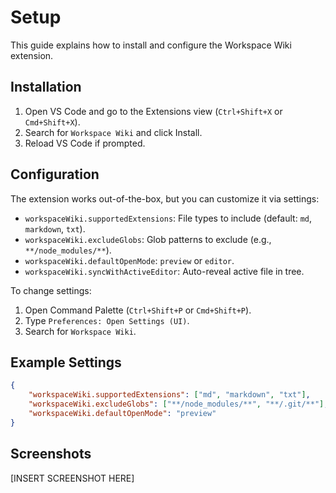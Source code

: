 # Setup

This guide explains how to install and configure the Workspace Wiki extension.

## Installation

1. Open VS Code and go to the Extensions view (`Ctrl+Shift+X` or `Cmd+Shift+X`).
2. Search for `Workspace Wiki` and click Install.
3. Reload VS Code if prompted.

## Configuration

The extension works out-of-the-box, but you can customize it via settings:

- `workspaceWiki.supportedExtensions`: File types to include (default: `md`, `markdown`, `txt`).
- `workspaceWiki.excludeGlobs`: Glob patterns to exclude (e.g., `**/node_modules/**`).
- `workspaceWiki.defaultOpenMode`: `preview` or `editor`.
- `workspaceWiki.syncWithActiveEditor`: Auto-reveal active file in tree.

To change settings:

1. Open Command Palette (`Ctrl+Shift+P` or `Cmd+Shift+P`).
2. Type `Preferences: Open Settings (UI)`.
3. Search for `Workspace Wiki`.

## Example Settings

```json
{
	"workspaceWiki.supportedExtensions": ["md", "markdown", "txt"],
	"workspaceWiki.excludeGlobs": ["**/node_modules/**", "**/.git/**"],
	"workspaceWiki.defaultOpenMode": "preview"
}
```

## Screenshots

[INSERT SCREENSHOT HERE]

